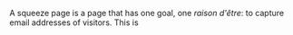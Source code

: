 A squeeze page is a page that has one goal, one *raison d'être*: to capture
email addresses of visitors. This is 

